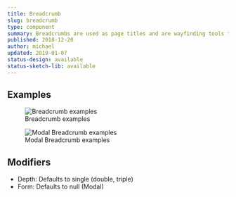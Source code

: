 ```yaml
---
title: Breadcrumb
slug: breadcrumb
type: component
summary: Breadcrumbs are used as page titles and are wayfinding tools to help users understand where they are in the application. Non-active Breadcrumbs link to the screen they refer to.
published: 2018-12-20
author: michael
updated: 2019-01-07
status-design: available
status-sketch-lib: available
---
```


##  Examples

<figure>
    <img src="/static/images/breadcrumb.png" alt="Breadcrumb examples">
    <figcaption>Breadcrumb examples</figcaption>
</figure>

<figure>
    <img src="/static/images/breadcrumb-modal.png" alt="Modal Breadcrumb examples">
    <figcaption>Modal Breadcrumb examples</figcaption>
</figure>

## Modifiers
* Depth: Defaults to single (double, triple)
* Form: Defaults to null (Modal)